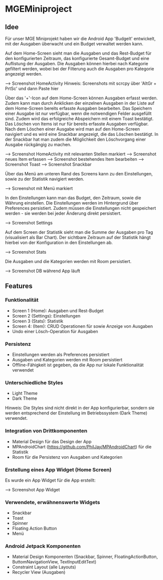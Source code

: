 # MGEMiniproject #
## Idee ##
Für unser MGE Miniprojekt haben wir die Android App 'BudgeIt' entwickelt, mit der Ausgaben überwacht und ein Budget verwaltet werden kann.

Auf dem Home-Screen sieht man die Ausgaben und das Rest-Budget für den konfigurierten Zeitraum, das konfigurierte Gesamt-Budget und eine Auflistung der Ausgaben. Die Ausgaben können hierbei nach Kategorie gefiltert werden, wobei bei der Filterung auch die Ausgaben pro Kategorie angezeigt werden.

--> Screenshot HomeActivity
Hinweis: Screenshots mit scrcpy über 'AltGr + PrtSc' und dann Paste hier

Über das '+'-Icon auf dem Home-Screen können Ausgaben erfasst werden. Zudem kann man durch Anklicken der einzelnen Ausgaben in der Liste auf dem Home-Screen bereits erfasste Ausgaben bearbeiten. Das Speichern einer Ausgabe ist nur verfügbar, wenn die notwendigen Felder ausgefüllt sind. Zudem wird das erfolgreiche Abspeichern mit einem Toast bestätigt. Das Löschen von Items ist nur für bereits erfasste Ausgaben verfügbar. Nach dem Löschen einer Ausgabe wird man auf den Home-Screen navigiert und es wird eine Snackbar angezeigt, die das Löschen bestätigt. In der Snackbar hat man zudem die Möglichkeit den Löschvorgang einer Ausgabe rückgängig zu machen.

--> Screenshot HomeActivity mit relevanten Stellen markiert
--> Screenshot neues Item erfassen
--> Screenshot bestehendes Item bearbeiten
--> Screenshot Toast
--> Screenshot Snackbar

Über das Menü am unteren Rand des Screens kann zu den Einstellungen, sowie zu der Statistik navigiert werden.

--> Screenshot mit Menü markiert

In den Einstellungen kann man das Budget, den Zeitraum, sowie die Währung einstellen. Die Einstellungen werden im Hintergrund über Preferences persistiert. Zudem müssen die Einstellungen nicht gespeichert werden - sie werden bei jeder Änderung direkt persistiert.

--> Screenshot Settings

Auf dem Screen der Statistik sieht man die Summe der Ausgaben pro Tag (visualisiert als Bar Chart). Der sichtbare Zeitraum auf der Statistik hängt hierbei von der Konfiguration in den Einstellungen ab.

--> Screenshot Stats

Die Ausgaben und die Kategorien werden mit Room persistiert.

--> Screenshot DB während App läuft

## Features ##
### Funktionalität ###
- Screen 1 (Home): Ausgaben und Rest-Budget
- Screen 2 (Settings): Einstellungen
- Screen 3 (Stats): Statistik
- Screen 4: (Item): CRUD Operationen für sowie Anzeige von Ausgaben
- Undo einer Lösch-Operation für Ausgaben

### Persistenz ###
- Einstellungen werden als Preferences persistiert
- Ausgaben und Kategorien werden mit Room persistiert
- Offline-Fähigkeit ist gegeben, da die App nur lokale Funktionalität verwendet

### Unterschiedliche Styles ###
- Light Theme
- Dark Theme

Hinweis: Die Styles sind nicht direkt in der App konfigurierbar, sondern sie werden entsprechend der Einstellung im Betriebssystem (Dark Theme) verwendet.

### Integration von Drittkomponenten ###
- Material Design für das Design der App
- MPAndroidChart (https://github.com/PhilJay/MPAndroidChart) für die Statistik
- Room für die Persistenz von Ausgaben und Kategorien

### Erstellung eines App Widget (Home Screen) ###
Es wurde ein App Widget für die App erstellt:

--> Screenshot App Widget

### Verwendete, erwähnenswerte Widgets ###
- Snackbar
- Toast
- Spinner
- Floating Action Button
- Menü

### Android Jetpack Komponenten ###
- Material Design Komponenten (Snackbar, Spinner, FloatingActionButton, ButtomNavigationView, TextInputEditText)
- Constraint Layout (alle Layouts)
- Recycler View (Ausgaben)
